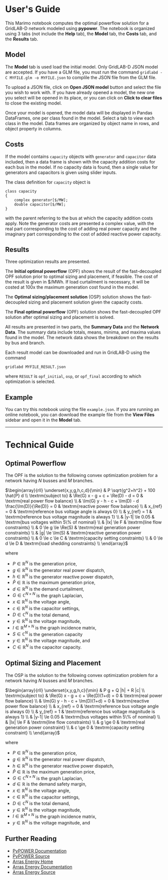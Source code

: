 # User's Guide

This Marimo notebook computes the optimal powerflow solution for a GridLAB-D
network modeled using **pypower**. The notebook is organized using 3 tabs
(not include the **Help** tab), the **Model** tab, the **Costs** tab, and the **Results** tab. 

## Model 

The **Model** tab is used load the initial model. Only GridLAB-D JSON model are accepted. If you have a GLM file, you must run the command `gridlabd -C MYFILE.glm -o MYFILE.json` to complile the JSON file from the GLM file. 

To upload a JSON file, click on **Open JSON model** button and select the file you wish to work with.  If you have already opened a model, the new one you select will be opened in its place, or you can click on **Click to clear files** to close the existing model.

Once your model is opened, the model data will be displayed in Pandas DataFrames, one per class found in the model. Select a tab to view each class in the model. Data frames are organized by object name in rows, and object property in columns.

## Costs

If the model contains `capacity` objects with `generator` and `capacitor` data included, then a data frame is shown with the capacity addition costs for each bus in the model.  If no capacity data is found, then a single value for generators and capacitors is given using slider inputs.

The class definition for `capacity` object is 

~~~
class capacity 
{
    complex generator[$/MW];
    double capacitor[$/MW];
}
~~~

with the parent referring to the bus at which the capacity addition costs apply. Note the generator costs are presented a complex value, with the real part corresponding to the cost of adding real power capacity and the imaginary part corresponding to the cost of added reactive power capacity.

## Results

Three optimization results are presented. 

The **Initial optimal powerflow** (OPF) shows the result of the fast-decoupled OPF solution prior to optimal sizing and placement, if feasible. The cost of the result is given in $/MWh. If load curtailment is necessary, it will be costed at 100x the maximum generation cost found in the model.

The **Optimal sizing/placement solution** (OSP) solution shows the fast-decoupled sizing and placement solution given the capacity costs.

The **Final optimal powerflow** (OPF) solution shows the fast-decoupled OPF solution after optimal sizing and placement is solved.

All results are presented in two parts, the **Summary Data** and the **Network Data**. The summary data include totals, means, minima, and maxima values found in the model.  The network data shows the breakdown on the results by bus and branch.

Each result model can be downloaded and run in GridLAB-D using the command

~~~
gridlabd MYFILE_RESULT.json
~~~

where `RESULT` is `opf_initial`, `osp`, or `opf_final` according to which optimization is selected.

## Example

You can try this notebook using the file `example.json`. If you are running an online notebook, you can download the example file from the **View Files** sidebar and open it in the **Model** tab.

----

# Technical Guide


## Optimal Powerflow

The OPF is the solution to the following convex optimization problem for a network having $N$ busses and $M$ branches.

$\begin{array}{rll}
    \underset{x,y,g,h,c,d}{\min} & P \sqrt{g^2+h^2} + 100 \hat{P} d
\\
    \textrm{subject to} 
    & \Re(G) x - g + c + \Re(D) - d = 0 & \textrm{real power flow balance} \\
    & \Im(G) y - h - c + \Im(D) - d \frac{\Im(D)}{\Re(D)} = 0 & \textrm{reactive power flow balance} \\
    & x_{ref} = 0 & \textrm{reference bus voltage angle is always 0} \\
    & y_{ref} = 1 & \textrm{reference bus voltage magnitude is always 1} \\
    & |y-1| \le 0.05 & \textrm{bus voltages within 5\% of nominal} \\
    & |Ix| \le F & \textrm{line flow constraints} \\
    & 0 \le g \le \Re(S) & \textrm{real generation power constraints} \\
    & |g| \le \Im(S) & \textrm{reactive generation power constraints} \\
    & 0 \le c \le C & \textrm{capacity setting constraints} \\
    & 0 \le d \le D & \textrm{load shedding constraints} \\
\end{array}$

where

* $P \in \mathbb{R}^N$ is the generation price,
* $g \in \mathbb{R}^N$ is the generator real power dispatch,
* $h \in \mathbb{R}^N$ is the generator reactive power dispatch,
* $\hat P\in \mathbb{R}$ is the maximum generation price,
* $d \in \mathbb{R}^N$ is the demand curtailment,
* $G \in \mathbb{C}^{N \times N}$ is the graph Laplacian,
* $x \in \mathbb{R}^N$ is the voltage angle,
* $c \in \mathbb{R}^N$ is the capacitor settings,
* $D \in \mathbb{C}^N$ is the total demand,
* $y \in \mathbb{R}^N$ is the voltage magnitude,
* $I \in \mathbb{R}^{M \times N}$ is the graph incidence matrix,
* $S \in \mathbb{C}^N$ is the generation capacity
* $y \in \mathbb{R}^N$ is the voltage magnitude, and
* $C \in \mathbb{R}^N$ is the capacitor capacity.

## Optimal Sizing and Placement

The OSP is the solution to the following convex optimization problem for a network having $N$ busses and $M$ branches.

$\begin{array}{rll}
    \underset{x,y,g,h,c}{\min} & P g + Q |h| + R |c|
\\
    \textrm{subject to} 
    & \Re(G) x - g + c + \Re(D)(1+d) = 0 & \textrm{real power flow balance} \\
    & \Im(G) y - h - c + \Im(D)(1+d) = 0 & \textrm{reactive power flow balance} \\
    & x_{ref} = 0 & \textrm{reference bus voltage angle is always 0} \\
    & y_{ref} = 1 & \textrm{reference bus voltage magnitude is always 1} \\
    & |y-1| \le 0.05 & \textrm{bus voltages within 5\% of nominal} \\
    & |Ix| \le F & \textrm{line flow constraints} \\
    & g \ge 0 & \textrm{real generation power constraint} \\
    & c \ge 0 & \textrm{capacity setting constraint} \\
\end{array}$

where

* $P \in \mathbb{R}^N$ is the generation price,
* $g \in \mathbb{R}^N$ is the generator real power dispatch,
* $h \in \mathbb{R}^N$ is the generator reactive power dispatch,
* $\hat P\in \mathbb{R}$ is the maximum generation price,
* $G \in \mathbb{C}^{N \times N}$ is the graph Laplacian,
* $d \in \mathbb{R}$ is the demand safety margin,
* $x \in \mathbb{R}^N$ is the voltage angle,
* $c \in \mathbb{R}^N$ is the capacitor settings,
* $D \in \mathbb{C}^N$ is the total demand,
* $y \in \mathbb{R}^N$ is the voltage magnitude,
* $I \in \mathbb{R}^{M \times N}$ is the graph incidence matrix,
* $y \in \mathbb{R}^N$ is the voltage magnitude, and

## Further Reading

* [PyPOWER Documentation](https://rwl.github.io/PYPOWER/)
* [PyPOWER Source](https://github.com/rwl/PYPOWER/)
* [Arras Energy Home](https://www.arras.energy/)
* [Arras Energy Documentation](https://docs.arras.energy/)
* [Arras Energy Source](https://github.com/arras-energy/)

